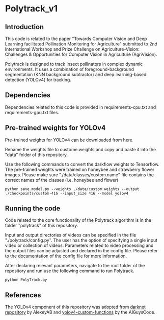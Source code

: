 # Polytrack_v1

## Introduction
This code is related to the paper "Towards Computer Vision and Deep Learning facilitated Pollination Monitoring for Agriculture" submitted to 2nd International Workshop and Prize Challenge on Agriculture-Vision: Challenges & Opportunities for Computer Vision in Agriculture (AgriVision).
 
Polytrack is designed to track insect pollinators in complex dynamic environments. It uses a combination of foreground-background segmentation (KNN background subtractor) and deep learning-based detection (YOLOv4) for tracking. 

## Dependencies

Dependencies related to this code is provided in requirements-cpu.txt and requirements-gpu.txt files.

## Pre-trained weights for YOLOv4

Pre-trained weights for YOLOv4 can be downloaded from here. 

Rename the weights file to custome.weights and copy and paste it into the "data" folder of this repository.

Use the following commands to convert the darkflow weights to Tensorflow. The pre-trained weights were trained on honeybee and strawberry flower images. Please make sure "./data/classes/custom.name" file contains the correct names of the classes (i.e. honeybee and flower)
 
```
python save_model.py --weights ./data/custom.weights --output ./checkpoints/custom-416 --input_size 416 --model yolov4 
```

## Running the code

Code related to the core functionality of the Polytrack algorithm is in the folder "polytrack" of this repository.

Input and output directories of videos can be specified in the file "./polytrack/config.py". The user has the option of specifying a single input video or collection of videos. Parameters related to video processing and the output files can be adjusted and declared in the config file. Please refer to the documentation of the config file for more information.

After declaring relevant parameters, navigate to the root folder of the repository and run use the following command to run Polytrack.
```
python PolyTrack.py 
```

 
## References
 
The YOLOv4 component of this repository was adopted from [darknet repository](https://github.com/AlexeyAB/darknet) by AlexeyAB and [yolov4-custom-functions](https://github.com/theAIGuysCode/yolov4-custom-functions) by the AIGuysCode.
